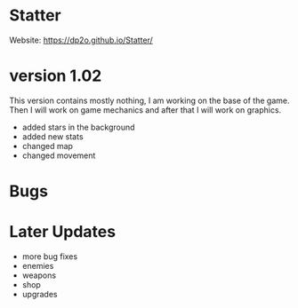 # Statter
Website: https://dp2o.github.io/Statter/


# version 1.02
This version contains mostly nothing, I am working on the base of the game. Then I will work on game mechanics and after that I will work on graphics.
- added stars in the background
- added new stats
- changed map
- changed movement

# Bugs

# Later Updates

- more bug fixes
- enemies
- weapons
- shop
- upgrades
